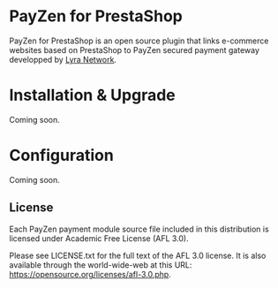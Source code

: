 # PayZen for PrestaShop

PayZen for PrestaShop is an open source plugin that links e-commerce websites based on PrestaShop to PayZen secured payment gateway developped by [Lyra Network](https://www.lyra-network.com/).

# Installation & Upgrade

Coming soon.

# Configuration

Coming soon.

## License

Each PayZen payment module source file included in this distribution is licensed under Academic Free License (AFL 3.0).

Please see LICENSE.txt for the full text of the AFL 3.0 license. It is also available through the world-wide-web at this URL: https://opensource.org/licenses/afl-3.0.php.
